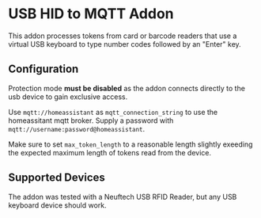 # USB HID to MQTT Addon

This addon processes tokens from card or barcode readers that use a virtual USB keyboard to type number codes followed by an "Enter" key.

## Configuration
Protection mode **must be disabled** as the addon connects directly to the usb device to gain exclusive access.

Use `mqtt://homeassistant` as `mqtt_connection_string` to use the homeassitant mqtt broker.
Supply a password with `mqtt://username:password@homeassistant`.

Make sure to set `max_token_length` to a reasonable length slightly exeeding the expected maximum length of tokens read from the device. 

## Supported Devices

The addon was tested with a Neuftech USB RFID Reader, but any USB keyboard device should work.
